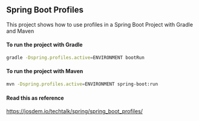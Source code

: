 Spring Boot Profiles
----------------------------------------------

This project shows how to use profiles in a Spring Boot Project with Gradle and Maven

#### To run the project with Gradle

```bash
gradle -Dspring.profiles.active=ENVIRONMENT bootRun
```

#### To run the project with Maven

```bash
mvn -Dspring.profiles.active=ENVIRONMENT spring-boot:run
```

#### Read this as reference

https://josdem.io/techtalk/spring/spring_boot_profiles/
